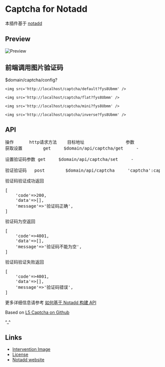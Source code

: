 # Captcha for Notadd

本插件基于 [notadd](https://github.com/notadd/notadd)

## Preview
![Preview](http://i.imgur.com/HYtr744.png)

## 前端调用图片验证码

$domain/captcha/config?

`<img src='http://localhost/captcha/default?fys8Ubmm' />`

`<img src='http://localhost/captcha/flat?fys8Ubmm' />`

`<img src='http://localhost/captcha/mini?fys8Ubmm' />`

`<img src='http://localhost/captcha/inverse?fys8Ubmm' />`

## API
<pre>
操作		http请求方法	目标地址				参数
获取设置		get		$domain/api/captcha/get		-

设置验证码参数	get		$domain/api/captcha/set		-

验证验证码	post		$domain/api/captcha		'captcha':captcha
</pre>
验证码验证成功返回
<pre>
[
	'code'=>200,
	'data'=>[],
	'message'=>'验证码正确',
]
</pre>
验证码为空返回
<pre>
[
	'code'=>4001,
	'data'=>[],
	'message'=>'验证码不能为空',
]
</pre>
验证码验证失败返回
<pre>
[
	'code'=>4001,
	'data'=>[],
	'message'=>'验证码错误',
]
</pre>
更多详细信息请参考 [如何基于 Notadd 构建 API](https://docs.notadd.com/#/v1.0/zh-CN/howtos/api)

Based on [L5 Captcha on Github](https://github.com/mewebstudio/captcha)

^_^

## Links
* [Intervention Image](https://github.com/Intervention/image)
* [License](http://www.opensource.org/licenses/mit-license.php)
* [Notadd website](http://notadd.com)

